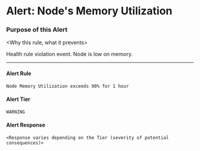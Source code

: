 # Alert: Node's Memory Utilization

### Purpose of this Alert

<Why this rule, what it prevents>

Health rule violation event. Node is low on memory.



------

#### Alert Rule

```
Node Memory Utilization exceeds 90% for 1 hour
```


#### Alert Tier

```
WARNING
```


#### Alert Response

```
<Response varies depending on the Tier (severity of potential consequences)>
```

